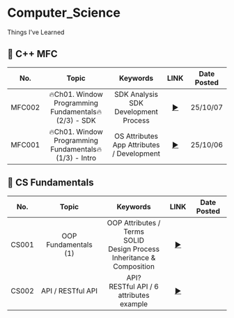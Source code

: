 # Computer_Science
Things I've Learned

## 🫶 C++ MFC

<div align="center", class="MFC">
  
| No. | Topic | Keywords | LINK | Date Posted |
| :--------: | :-----------: | :-----------: | :-----------: | :-----------: |
| MFC002 | 🔥Ch01. Window Programming Fundamentals🔥(2/3) - SDK | SDK Analysis <br> SDK Development Process | [▶️](https://sh-avid-learner.tistory.com/393) | 25/10/07 |
| MFC001 | 🔥Ch01. Window Programming Fundamentals🔥(1/3) - Intro | OS Attributes <br> App Attributes / Development | [▶️](https://sh-avid-learner.tistory.com/392) | 25/10/06 |

</div>

## 💚 CS Fundamentals

<div align="center", class="CS">
  
| No. | Topic | Keywords | LINK | Date Posted |
| :--------: | :-----------: | :-----------: | :-----------: | :-----------: |
| CS001 | OOP Fundamentals (1)| OOP Attributes / Terms <br> SOLID <br> Design Process <br> Inheritance & Composition  | [▶️](https://sh-avid-learner.tistory.com/387) |
| CS002 | API / RESTful API | API? <br> RESTful API / 6 attributes <br> example | [▶️](https://sh-avid-learner.tistory.com/388) |

</div>





